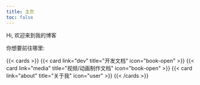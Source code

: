 ```yaml
---
title: 主页
toc: false
---
```


Hi, 欢迎来到我的博客

你想要前往哪里:

{{< cards >}}
  {{< card link="dev" title="开发文档" icon="book-open" >}}
  {{< card link="media" title="视频/动画制作文档" icon="book-open" >}}
  {{< card link="about" title="关于我" icon="user" >}}
{{< /cards >}}
